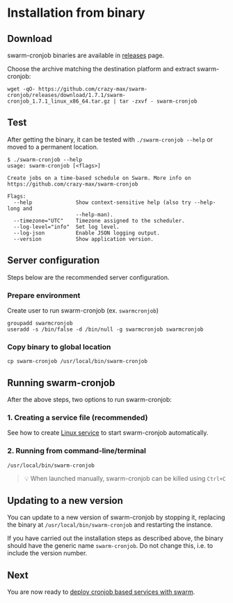 # Installation from binary

## Download

swarm-cronjob binaries are available in [releases](https://github.com/crazy-max/swarm-cronjob/releases) page.

Choose the archive matching the destination platform and extract swarm-cronjob:

```
wget -qO- https://github.com/crazy-max/swarm-cronjob/releases/download/1.7.1/swarm-cronjob_1.7.1_linux_x86_64.tar.gz | tar -zxvf - swarm-cronjob
```

## Test

After getting the binary, it can be tested with `./swarm-cronjob --help` or moved to a permanent location.

```
$ ./swarm-cronjob --help
usage: swarm-cronjob [<flags>]

Create jobs on a time-based schedule on Swarm. More info on
https://github.com/crazy-max/swarm-cronjob

Flags:
  --help              Show context-sensitive help (also try --help-long and
                      --help-man).
  --timezone="UTC"    Timezone assigned to the scheduler.
  --log-level="info"  Set log level.
  --log-json          Enable JSON logging output.
  --version           Show application version.
```

## Server configuration

Steps below are the recommended server configuration.

### Prepare environment

Create user to run swarm-cronjob (ex. `swarmcronjob`)

```
groupadd swarmcronjob
useradd -s /bin/false -d /bin/null -g swarmcronjob swarmcronjob
```

### Copy binary to global location

```
cp swarm-cronjob /usr/local/bin/swarm-cronjob
```

## Running swarm-cronjob

After the above steps, two options to run swarm-cronjob:

### 1. Creating a service file (recommended)

See how to create [Linux service](linux-service.md) to start swarm-cronjob automatically.

### 2. Running from command-line/terminal

```
/usr/local/bin/swarm-cronjob
```

> :bulb: When launched manually, swarm-cronjob can be killed using `Ctrl+C`

## Updating to a new version

You can update to a new version of swarm-cronjob by stopping it, replacing the binary at `/usr/local/bin/swarm-cronjob` and restarting the instance.

If you have carried out the installation steps as described above, the binary should have the generic name `swarm-cronjob`. Do not change this, i.e. to include the version number.

## Next

You are now ready to [deploy cronjob based services with swarm](../get-started.md).
